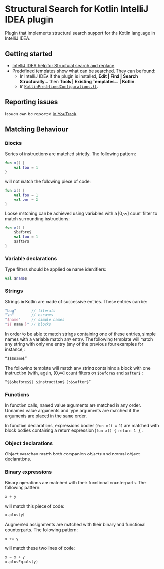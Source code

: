# Structural Search for Kotlin IntelliJ IDEA plugin

Plugin that implements structural search support for the Kotlin language in IntelliJ IDEA.

## Getting started

- [IntelliJ IDEA help for Structural search and replace](https://www.jetbrains.com/help/idea/structural-search-and-replace.html).
- Predefined templates show what can be searched. They can be found:
    - In IntelliJ IDEA if the plugin is installed, **Edit | Find | Search Structurally...** then **Tools | Existing Templates... | Kotlin**.
    - In [`KotlinPredefinedConfigurations.kt`](src/main/kotlin/com/jetbrains/kotlin/structuralsearch/KotlinPredefinedConfigurations.kt).

## Reporting issues

Issues can be reported [in YouTrack](https://youtrack.jetbrains.com/newIssue?project=KT&summary=Structural%20Search%3A&description=This%20pattern%3A%0A%60%60%60kt%0Afun%20%24x%24()%0A%60%60%60%0A%0AShould%20match%20the%20following%20code%3A%0A%60%60%60kt%0Afun%20foo()%20%7B%7D%0A%60%60%60).

## Matching Behaviour

### Blocks

Series of instructions are matched strictly. The following pattern:

```kotlin
fun x() {
    val foo = 1
}
```

will not match the following piece of code:

```kotlin
fun x() {
    val foo = 1
    val bar = 2
}
```

Loose matching can be achieved using variables with a [0,∞] count filter to match surrounding instructions:

```kotlin
fun x() {
    $before$
    val foo = 1
    $after$
}
```


### Variable declarations

<!-- TODO: Remove comment when custom filters are in master
The `val` and `var` keywords aren’t taken into account by default. Type reference and initializer are optional. The following pattern:

```kotlin
val $x$: Int
```

will match the following piece of code:

```kotlin
var myVariable = 6
```

It is possible to match variables with custom getters or setters.
The `Kotlin — Property with explicit getter/setter` file type must be selected.
-->

Type filters should be applied on name identifiers:

```kotlin
val $name$
```

### Strings

Strings in Kotlin are made of successive entries.
These entries can be:
 
```kotlin
"bug"       // literals
"\n"        // escapes
"$name"     // simple names
"${ name }" // blocks
```
In order to be able to match strings containing one of these entries, simple names with a variable match any entry.
The following template will match any string with only one entry (any of the previous four examples for instance):

```kotlin
“$$$name$”
```

The following template will match any string containing a block with one instruction
(with, again, [0,∞] count filters on `$before$` and `$after$`):

```kotlin
“$$$before$${ $instruction$ }$$$after$”
```

### Functions

In function calls, named value arguments are matched in any order. Unnamed value arguments and type arguments are matched if the arguments are placed in the same order.

In function declarations, expressions bodies (`fun x() = 1`) are matched with block bodies containing a return expression (`fun x() { return 1 }`).

### Object declarations

Object searches match both companion objects and normal object declarations.

### Binary expressions

Binary operations are matched with their functional counterparts.
The following pattern:

```kotlin
x + y
```

will match this piece of code:

```kotlin
x.plus(y)
```

Augmented assignments are matched with their binary and functional counterparts.
The following pattern:

```kotlin
x += y
```

will match these two lines of code:

```kotlin
x = x + y
x.plusEquals(y)
```